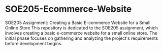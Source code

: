 # SOE205-Ecommerce-Website
 SOE205 Assignment: Creating a Basic E-commerce Website for a Small Online Store  This repository is dedicated to the SOE205 assignment, which involves creating a basic e-commerce website for a small online store. The initial phase focuses on gathering and analyzing the project's requirements before development begins.
